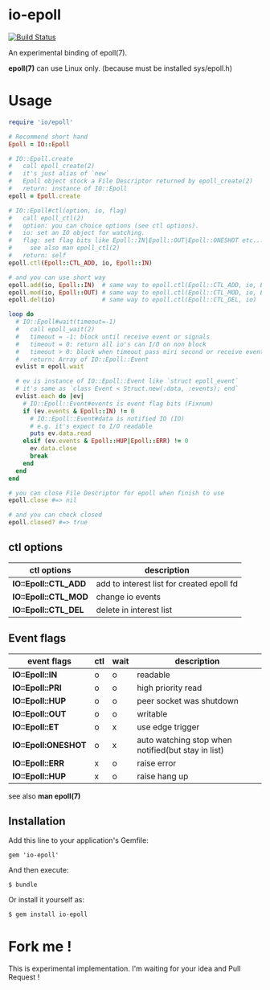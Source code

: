 io-epoll
===

[![Build Status](https://travis-ci.org/ksss/io-epoll.svg?branch=master)](https://travis-ci.org/ksss/io-epoll)

An experimental binding of epoll(7).

**epoll(7)** can use Linux only. (because must be installed sys/epoll.h)

# Usage

```ruby
require 'io/epoll'

# Recommend short hand
Epoll = IO::Epoll

# IO::Epoll.create
#   call epoll_create(2)
#   it's just alias of `new`
#   Epoll object stock a File Descriptor returned by epoll_create(2)
#   return: instance of IO::Epoll
epoll = Epoll.create

# IO::Epoll#ctl(option, io, flag)
#   call epoll_ctl(2)
#   option: you can choice options (see ctl options).
#   io: set an IO object for watching.
#   flag: set flag bits like Epoll::IN|Epoll::OUT|Epoll::ONESHOT etc...
#     see also man epoll_ctl(2)
#   return: self
epoll.ctl(Epoll::CTL_ADD, io, Epoll::IN)

# and you can use short way
epoll.add(io, Epoll::IN)  # same way to epoll.ctl(Epoll::CTL_ADD, io, Epoll::IN)
epoll.mod(io, Epoll::OUT) # same way to epoll.ctl(Epoll::CTL_MOD, io, Epoll::IN)
epoll.del(io)             # same way to epoll.ctl(Epoll::CTL_DEL, io)

loop do
  # IO::Epoll#wait(timeout=-1)
  #   call epoll_wait(2)
  #   timeout = -1: block until receive event or signals
  #   timeout = 0: return all io's can I/O on non block
  #   timeout > 0: block when timeout pass miri second or receive events or signals
  #   return: Array of IO::Epoll::Event
  evlist = epoll.wait

  # ev is instance of IO::Epoll::Event like `struct epoll_event`
  # it's same as `class Event < Struct.new(:data, :events); end`
  evlist.each do |ev|
    # IO::Epoll::Event#events is event flag bits (Fixnum)
    if (ev.events & Epoll::IN) != 0
      # IO::Epoll::Event#data is notified IO (IO)
      # e.g. it's expect to I/O readable
      puts ev.data.read
    elsif (ev.events & Epoll::HUP|Epoll::ERR) != 0
      ev.data.close
      break
    end
  end
end

# you can close File Descriptor for epoll when finish to use
epoll.close #=> nil

# and you can check closed
epoll.closed? #=> true
```

## ctl options

ctl options|description
---|---
**IO::Epoll::CTL_ADD**|add to interest list for created epoll fd
**IO::Epoll::CTL_MOD**|change io events
**IO::Epoll::CTL_DEL**|delete in interest list

## Event flags

event flags|ctl|wait|description
---|---|---|---
**IO::Epoll::IN**|o|o|readable
**IO::Epoll::PRI**|o|o|high priority read
**IO::Epoll::HUP**|o|o|peer socket was shutdown
**IO::Epoll::OUT**|o|o|writable
**IO::Epoll::ET**|o|x|use edge trigger
**IO::Epoll:ONESHOT**|o|x|auto watching stop when notified(but stay in list)
**IO::Epoll::ERR**|x|o|raise error
**IO::Epoll::HUP**|x|o|raise hang up

see also **man epoll(7)**

## Installation

Add this line to your application's Gemfile:

    gem 'io-epoll'

And then execute:

    $ bundle

Or install it yourself as:

    $ gem install io-epoll

# Fork me !

This is experimental implementation.
I'm waiting for your idea and Pull Request !
